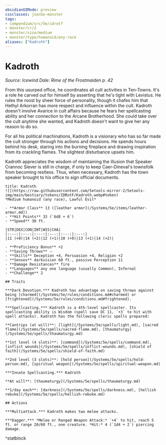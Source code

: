 ```yaml
---
obsidianUIMode: preview
cssclasses: json5e-monster
tags:
- compendium/src/5e/idrotf
- monster/cr/2
- monster/size/medium
- monster/type/humanoid/any-race
aliases: ["Kadroth"]
---
```

# Kadroth
*Source: Icewind Dale: Rime of the Frostmaiden p. 42*  

From this usurped office, he coordinates all cult activities in Ten-Towns. It's a role he carved out for himself by asserting that he's tight with Levistus. He rules the roost by sheer force of personality, though it chafes him that Hethyl Arkorran has more respect and influence within the cult. Kadroth doesn't involve Avarice in cult affairs because he fears her spellcasting ability and her connection to the Arcane Brotherhood. She could take over the cult anytime she wanted, and Kadroth doesn't want to give her any reason to do so.

For all his political machinations, Kadroth is a visionary who has so far made the cult stronger through his actions and decisions. He spends hours behind his desk, staring into the burning fireplace and drawing inspiration from its crackling flames. The slightest disturbance upsets him.

Kadroth appreciates the wisdom of maintaining the illusion that Speaker Crannoc Siever is still in charge, if only to keep Caer-Dineval's townsfolk from becoming restless. Thus, when necessary, Kadroth has the town speaker brought to his office to sign official documents.

```ad-statblock
title: Kadroth
![](https://raw.githubusercontent.com/5etools-mirror-2/5etools-img/main/bestiary/tokens/IDRotF/Kadroth.webp#token)
*Medium humanoid (any race), Lawful Evil*

- **Armor Class** 13 ([leather armor](/Systems/5e/items/leather-armor.md))
- **Hit Points** 33 (`6d8 + 6`)
- **Speed** 30 ft.

|STR|DEX|CON|INT|WIS|CHA|
|:---:|:---:|:---:|:---:|:---:|:---:|
|11 (+0)|14 (+2)|12 (+1)|10 (+0)|13 (+1)|14 (+2)|

- **Proficiency Bonus** +2
- **Saving Throws** ⏤
- **Skills** Deception +4, Persuasion +4, Religion +2
- **Senses** darkvision 60 ft., passive Perception 11
- **Damage Resistances** fire
- **Languages** any one language (usually Common), Infernal
- **Challenge** 2

## Traits

***Dark Devotion.*** Kadroth has advantage on saving throws against being [charmed](/Systems/5e/rules/conditions.md#charmed) or [frightened](/Systems/5e/rules/conditions.md#frightened).

***Spellcasting.*** Kadroth is a 4th-level spellcaster. Its spellcasting ability is Wisdom (spell save DC 11, `+3` to hit with spell attacks). Kadroth has the following cleric spells prepared:

**Cantrips (at will)**: [light](/Systems/5e/spells/light.md), [sacred flame](/Systems/5e/spells/sacred-flame.md), [thaumaturgy](/Systems/5e/spells/thaumaturgy.md)

**1st level (4 slots)**: [command](/Systems/5e/spells/command.md), [inflict wounds](/Systems/5e/spells/inflict-wounds.md), [shield of faith](/Systems/5e/spells/shield-of-faith.md)

**2nd level (3 slots)**: [hold person](/Systems/5e/spells/hold-person.md), [spiritual weapon](/Systems/5e/spells/spiritual-weapon.md)

***Innate Spellcasting.*** Kadroth

**At will**: [thaumaturgy](/Systems/5e/spells/thaumaturgy.md)

**1/day each**: [darkness](/Systems/5e/spells/darkness.md), [hellish rebuke](/Systems/5e/spells/hellish-rebuke.md)

## Actions

***Multiattack.*** Kadroth makes two melee attacks.

***Dagger.*** *Melee or Ranged Weapon Attack:* `+4` to hit, reach 5 ft. or range 20/60 ft., one creature. *Hit:* 4 (`1d4 + 2`) piercing damage.
```
^statblock